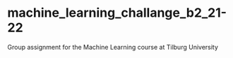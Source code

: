 # machine_learning_challange_b2_21-22
Group assignment for the Machine Learning course at Tilburg University
